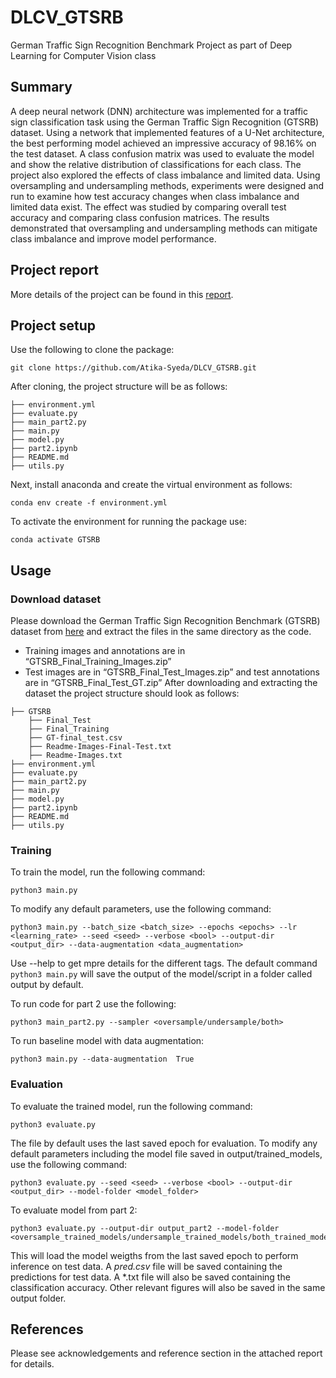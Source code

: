 # DLCV_GTSRB
German Traffic Sign Recognition Benchmark Project as part of Deep Learning for Computer Vision class

## Summary 
A deep neural network (DNN) architecture was implemented for a traffic sign classification task using the German Traffic Sign Recognition (GTSRB) dataset. Using a network that implemented features of  a U-Net architecture, the best performing model achieved an impressive accuracy of 98.16% on the test dataset. A class confusion matrix was used to evaluate the model and show the relative distribution of classifications for each class. The project also explored the effects of class imbalance and limited data. Using oversampling and undersampling methods, experiments were designed and run to examine how test accuracy changes when class imbalance and limited data exist. The effect was studied by comparing overall test accuracy and comparing class confusion matrices. The results demonstrated that oversampling and undersampling methods can mitigate class imbalance and improve model performance.

## Project report
More details of the project can be found in this [report](https://github.com/Atika-Syeda/DLCV_GTSRB/blob/main/DLCV_midterm_project.pdf).

## Project setup

Use the following to clone the package:
```
git clone https://github.com/Atika-Syeda/DLCV_GTSRB.git
```
After cloning, the project structure will be as follows:

```
├── environment.yml
├── evaluate.py
├── main_part2.py
├── main.py
├── model.py
├── part2.ipynb
├── README.md
├── utils.py
```

Next, install anaconda and create the virtual environment as follows:
```
conda env create -f environment.yml
```
To activate the environment for running the package use:
```
conda activate GTSRB
```

## Usage

### Download dataset

Please download the German Traffic Sign Recognition Benchmark (GTSRB) dataset from [here](https://sid.erda.dk/public/archives/daaeac0d7ce1152aea9b61d9f1e19370/published-archive.html) and extract the files in the same directory as the code.
- Training images and annotations are in “GTSRB_Final_Training_Images.zip”
- Test images are in “GTSRB_Final_Test_Images.zip” and test annotations are in “GTSRB_Final_Test_GT.zip”
After downloading and extracting the dataset the project structure should look as follows:
```
├── GTSRB
    ├── Final_Test
    ├── Final_Training
    ├── GT-final_test.csv
    ├── Readme-Images-Final-Test.txt
    ├── Readme-Images.txt
├── environment.yml
├── evaluate.py
├── main_part2.py
├── main.py
├── model.py
├── part2.ipynb
├── README.md
├── utils.py
```

### Training

To train the model, run the following command:
```
python3 main.py
```
To modify any default parameters, use the following command:
```
python3 main.py --batch_size <batch_size> --epochs <epochs> --lr <learning_rate> --seed <seed> --verbose <bool> --output-dir <output_dir> --data-augmentation <data_augmentation>
```
Use --help to get mpre details for the different tags. The default command `python3 main.py` will save the output of the model/script in a folder called output by default. 

To run code for part 2 use the following:
```
python3 main_part2.py --sampler <oversample/undersample/both>
```

To run baseline model with data augmentation:
```
python3 main.py --data-augmentation  True
```

### Evaluation

To evaluate the trained model, run the following command:

```
python3 evaluate.py
```

The file by default uses the last saved epoch for evaluation. To modify any default parameters including the model file saved in output/trained_models, use the following command:
```
python3 evaluate.py --seed <seed> --verbose <bool> --output-dir <output_dir> --model-folder <model_folder>
```

To evaluate model from part 2:
```
python3 evaluate.py --output-dir output_part2 --model-folder <oversample_trained_models/undersample_trained_models/both_trained_models>
```

This will load the model weigths from the last saved epoch to perform inference on test data. A *pred.csv* file will be saved containing the predictions for test data. A *.txt file will also be saved containing the classification accuracy. Other relevant figures will also be saved in the same output folder.

## References
Please see acknowledgements and reference section in the attached report for details.
